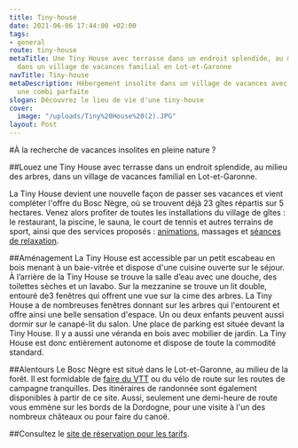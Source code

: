 ```yaml
---
title: Tiny-house
date: 2021-06-06 17:44:00 +02:00
tags:
- general
route: tiny-house
metaTitle: Une Tiny House avec terrasse dans un endroit splendide, au milieu des arbres,
  dans un village de vacances familial en Lot-et-Garonne
navTitle: Tiny-house
metaDescription: Hébergement insolite dans un village de vacances avec des confort,
  une combi parfaite
slogan: Découvrez le lieu de vie d'une tiny-house
cover:
  image: "/uploads/Tiny%20House%20(2).JPG"
layout: Post
---
```


#À la recherche de vacances insolites en pleine nature ? 

##Louez une Tiny House avec terrasse dans un endroit splendide, au milieu des arbres, dans un village de vacances familial en Lot-et-Garonne.

La Tiny House devient une nouvelle façon de passer ses vacances et vient compléter l'offre du Bosc Nègre, où se trouvent déjà 23 gîtes répartis sur 5 hectares. Venez alors profiter de toutes les installations du village de gîtes : le restaurant, la piscine, le sauna, le court de tennis et autres terrains de sport, ainsi que des services proposés : [animations](https://www.boscnegre-vacances.com/animations), massages et [séances de relaxation](https://www.boscnegre-vacances.com/relaxation).

##Aménagement
La Tiny House est accessible par un petit escabeau en bois menant à un baie-vitrée et dispose d'une cuisine ouverte sur le séjour. À l’arrière de la Tiny House se trouve la salle d’eau avec une douche, des toilettes sèches et un lavabo. Sur la mezzanine se trouve un lit double, entouré de3 fenêtres qui offrent une vue sur la cime des arbres. La Tiny House a de nombreuses fenêtres donnant sur les arbres qui l'entourent et offre ainsi une belle sensation d'espace. Un ou deux enfants peuvent aussi dormir sur le canapé-lit du salon. Une place de parking est située devant la Tiny House. Il y a aussi une véranda en bois avec mobilier de jardin. La Tiny House est donc entièrement autonome et dispose de toute la commodité standard.

##Alentours
Le Bosc Nègre est situé dans le Lot-et-Garonne, au milieu de la forêt. Il est formidable de [faire du VTT](https://www.boscnegre-vacances.com/sport) ou du vélo de route sur les routes de campagne tranquilles. Des itinéraires de randonnée sont également disponibles à partir de ce site. Aussi, seulement une demi-heure de route vous emmène sur les bords de la Dordogne, pour une visite à l'un des nombreux châteaux ou pour faire du canoë.

##Consultez le [site de réservation pour les tarifs](https://bookingpremium.secureholiday.net/fr/14230/).
